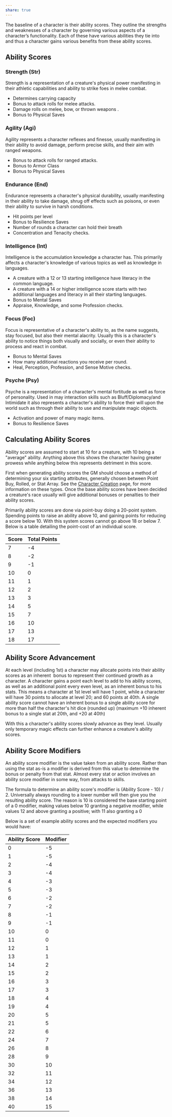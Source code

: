 ```yaml
---
share: true
---
```

The baseline of a character is their ability scores. They outline the strengths and weaknesses of a character by governing various aspects of a character’s functionality. Each of these have various abilities they tie into and thus a character gains various benefits from these ability scores.
## Ability Scores

### Strength (Str)

Strength is a representation of a creature's physical power manifesting in their athletic capabilities and ability to strike foes in melee combat.

- Determines carrying capacity
- Bonus to attack rolls for melee attacks.
- Damage rolls on melee, bow, or thrown weapons .
- Bonus to Physical Saves

### Agility (Agi)

Agility represents a character reflexes and finesse, usually manifesting in their ability to avoid damage, perform precise skills, and their aim with ranged weapons.

- Bonus to attack rolls for ranged attacks.
- Bonus to Armor Class
- Bonus to Physical Saves

### Endurance (End)

Endurance represents a character's physical durability, usually manifesting in their ability to take damage, shrug off effects such as poisons, or even their ability to survive in harsh conditions.

- Hit points per level
- Bonus to Resilience Saves
- Number of rounds a character can hold their breath
- Concentration and Tenacity checks.

### Intelligence (Int)

Intelligence is the accumulation knowledge a character has. This primarily affects a character's knowledge of various topics as well as knowledge in languages.

- A creature with a 12 or 13 starting intelligence have literacy in the common language.
- A creature with a 14 or higher intelligence score starts with two additional languages and literacy in all their starting languages.
- Bonus to Mental Saves
- Appraise, Knowledge, and some Profession checks.

### Focus (Foc)

Focus is representative of a character's ability to, as the name suggests, stay focused, but also their mental alacrity. Usually this is a character's ability to notice things both visually and socially, or even their ability to process and react in combat.

- Bonus to Mental Saves
- How many additional reactions you receive per round.
- Heal, Perception, Profession, and Sense Motive checks.

### Psyche (Psy)

Psyche is a representation of a character's mental fortitude as well as force of personality. Used in may interaction skills such as Bluff/Diplomacy/and Intimidate it also represents a character's ability to force their will upon the world such as through their ability to use and manipulate magic objects.

- Activation and power of many magic items.
- Bonus to Resilience Saves

## Calculating Ability Scores

Ability scores are assumed to start at 10 for a creature, with 10 being a "average" ability. Anything above this shows the character having greater prowess while anything below this represents detriment in this score.

First when generating ability scores the GM should choose a method of determining your six starting attributes, generally chosen between Point Buy, Rolled, or Stat Array. See the [Character Creation](../../Character%20Creation/_index.md) page, for more information on these types. Once the base ability scores have been decided a creature's race usually will give additional bonuses or penalties to their ability scores.

Primarily ability scores are done via point-buy doing a 20-point system. Spending points to raise an ability above 10, and gaining points for reducing a score below 10. With this system scores cannot go above 18 or below 7. Below is a table detailing the point-cost of an individual score.

| Score | Total Points |
| ----- | ------------ |
| 7     | -4           |
| 8     | -2           |
| 9     | -1           |
| 10    | 0            |
| 11    | 1            |
| 12    | 2            |
| 13    | 3            |
| 14    | 5            |
| 15    | 7            |
| 16    | 10           |
| 17    | 13           |
| 18    | 17           |

## Ability Score Advancement

At each level (including 1st) a character may allocate points into their ability scores as an inherent  bonus to represent their continued growth as a character. A character gains a point each level to add to his ability scores, as well as an additional point every even level, as an inherent bonus to his stats. This means a character at 1st level will have 1 point, while a character will have 30 points to allocate at level 20; and 60 points at 40th. A single ability score cannot have an inherent bonus to a single ability score for more than half the character's hit dice (rounded up) (maximum +10 inherent bonus to a single stat at 20th, and +20 at 40th)

With this a character's ability scores slowly advance as they level. Usually only temporary magic effects can further enhance a creature's ability scores.

## Ability Score Modifiers

An ability score modifier is the value taken from an ability score. Rather than using the stat as-is a modifier is derived from this value to determine the bonus or penalty from that stat. Almost every stat or action involves an ability score modifier in some way, from attacks to skills.

The formula to determine an ability score's modifier is (Ability Score - 10) / 2. Universally always rounding to a lower number will then give you the resulting ability score. The reason is 10 is considered the base starting point of a 0 modifier, making values below 10 granting a negative modifier, while values 12 and above granting a positive; with 11 also granting a 0

Below is a set of example ability scores and the expected modifiers you would have:

| Ability Score | Modifier |
| ------------- | -------- |
| 0             | -5       |
| 1             | -5       |
| 2             | -4       |
| 3             | -4       |
| 4             | -3       |
| 5             | -3       |
| 6             | -2       |
| 7             | -2       |
| 8             | -1       |
| 9             | -1       |
| 10            | 0        |
| 11            | 0        |
| 12            | 1        |
| 13            | 1        |
| 14            | 2        |
| 15            | 2        |
| 16            | 3        |
| 17            | 3        |
| 18            | 4        |
| 19            | 4        |
| 20            | 5        |
| 21            | 5        |
| 22            | 6        |
| 24            | 7        |
| 26            | 8        |
| 28            | 9        |
| 30            | 10       |
| 32            | 11       |
| 34            | 12       |
| 36            | 13       |
| 38            | 14       |
| 40            | 15       |